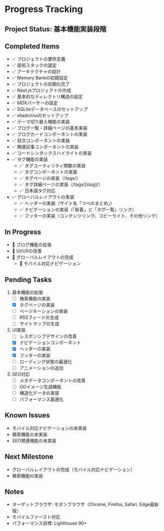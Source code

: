 # Progress Tracking

## Project Status: 基本機能実装段階

## Completed Items
- ✅ プロジェクトの要件定義
- ✅ 技術スタックの選定
- ✅ アーキテクチャの設計
- ✅ Memory Bankの初期設定
- ✅ プロジェクトの初期化完了
- ✅ Next.jsプロジェクトの作成
- ✅ 基本的なディレクトリ構造の設定
- ✅ MDXパーサーの設定
- ✅ SQLiteデータベースのセットアップ
- ✅ shadcn/uiのセットアップ
- ✅ テーマ切り替え機能の実装
- ✅ ブログ一覧・詳細ページの基本実装
- ✅ ブログカードコンポーネントの実装
- ✅ 目次コンポーネントの実装
- ✅ 関連記事コンポーネントの実装
- ✅ コードシンタックスハイライトの実装
- ✅ タグ機能の実装
  - ✅ タグユーティリティ関数の実装
  - ✅ タグコンポーネントの実装
  - ✅ タグページの実装（/tags/）
  - ✅ タグ詳細ページの実装（/tags/[slug]/）
  - ✅ 日本語タグ対応
- ✅ グローバルレイアウトの実装
  - ✅ ヘッダーの実装（サイト名「つべのまとめ」）
  - ✅ ナビゲーションの実装（「新着」と「タグ一覧」リンク）
  - ✅ フッターの実装（コンテンツリンク、コピーライト、その他リンク）

## In Progress
- 🚧 ブログ機能の拡張
- 🚧 UI/UXの改善
- 🚧 グローバルレイアウトの完成
  - 🚧 モバイル対応ナビゲーション

## Pending Tasks
1. 基本機能の拡張
   - [ ] 検索機能の実装
   - [x] タグページの実装
   - [ ] ページネーションの実装
   - [ ] RSSフィードの生成
   - [ ] サイトマップの生成

2. UI実装
   - [ ] レスポンシブデザインの改善
   - [x] ナビゲーションコンポーネント
   - [x] ヘッダーの実装
   - [x] フッターの実装
   - [ ] ローディング状態の最適化
   - [ ] アニメーションの追加

3. SEO対応
   - [ ] メタデータコンポーネントの改善
   - [ ] OGイメージ生成機能
   - [ ] 構造化データの実装
   - [ ] パフォーマンス最適化

## Known Issues
- モバイル対応ナビゲーションの未実装
- 検索機能の未実装
- SEO関連機能の未実装

## Next Milestone
- グローバルレイアウトの完成（モバイル対応ナビゲーション）
- 検索機能の実装

## Notes
- ターゲットブラウザ: モダンブラウザ（Chrome, Firefox, Safari, Edge最新版）
- モバイルファースト対応
- パフォーマンス目標: Lighthouse 90+